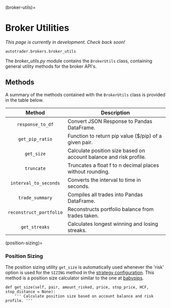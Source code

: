 (broker-utils)=
# Broker Utilities

*This page is currently in development. Check back soon!*

`autotrader.brokers.broker_utils`

The *broker_utils.py* module contains the `BrokerUtils` class, containing general utility methods 
for the broker API's.


## Methods

A summary of the methods contained with the `BrokerUtils` class is provided in the table below.

| Method | Description |
|:------:|-------------|
|`response_to_df`|Convert JSON Response to Pandas DataFrame.|
|`get_pip_ratio`|Function to return pip value ($/pip) of a given pair.|
|`get_size`|Calculate position size based on account balance and risk profile.|
|`truncate`|Truncates a float f to n decimal places without rounding.|
|`interval_to_seconds`|Converts the interval to time in seconds.|
|`trade_summary`|Compiles all trades into Pandas DataFrame.|
|`reconstruct_portfolio`|Reconstructs portfolio balance from trades taken.|
|`get_streaks`|Calculates longest winning and losing streaks.|

(position-sizing)=
### Position Sizing
The position sizing utility `get_size` is automatically used whenever the 'risk' option is used for the 
`SIZING` method in the [strategy configuration](strategy-config-options). This method
is a position size calculator similar to the one at [babypips](https://www.babypips.com/tools/position-size-calculator).

```
def get_size(self, pair, amount_risked, price, stop_price, HCF, stop_distance = None):
    ''' Calculate position size based on account balance and risk profile. '''
```
